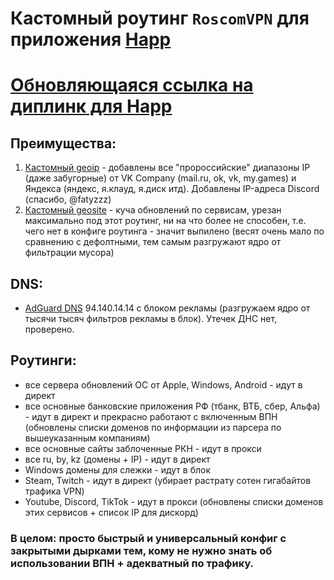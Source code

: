 # Кастомный роутинг `RoscomVPN` для приложения [Happ](https://happ.su)

# [Обновляющаяся ссылка на диплинк для Happ](https://github.com/hydraponique/roscomvpn-happ-routing/blob/main/ROUTING_HAPP_DEEPLINK)

## Преимущества:
1) [Кастомный geoip](https://github.com/hydraponique/roscomvpn-geoip) - добавлены все "пророссийские" диапазоны IP (даже забугорные) от VK Company (mail.ru, ok, vk, my.games) и Яндекса (яндекс, я.клауд, я.диск итд). Добавлены IP-адреса Discord (спасибо, @fatyzzz)
2) [Кастомный geosite](https://github.com/hydraponique/roscomvpn-geosite) - куча обновлений по сервисам, урезан максимально под этот роутинг, ни на что более не способен, т.е. чего нет в конфиге роутинга - значит выпилено (весят очень мало по сравнению с дефолтными, тем самым разгружают ядро от фильтрации мусора)

## DNS:
- [AdGuard DNS](https://adguard-dns.io/ru/public-dns.html) 94.140.14.14 с блоком рекламы (разгружаем ядро от тысячи тысяч фильтров рекламы в блок). Утечек ДНС нет, проверено.

## Роутинги:
- все сервера обновлений ОС от Apple, Windows, Android - идут в директ
- все основные банковские приложения РФ (тбанк, ВТБ, сбер, Альфа) - идут в директ и прекрасно работают с включенным ВПН (обновлены списки доменов по информации из парсера по вышеуказанным компаниям)
- все основные сайты заблоченные РКН - идут в прокси
- все ru, by, kz (домены + IP) - идут в директ
- Windows домены для слежки - идут в блок
- Steam, Twitch - идут в директ (убирает растрату сотен гигабайтов трафика VPN)
- Youtube, Discord, TikTok - идут в прокси (обновлены списки доменов этих сервисов + список IP для дискорд)

### В целом: просто быстрый и универсальный конфиг с закрытыми дырками тем, кому не нужно знать об использовании ВПН + адекватный по трафику.
